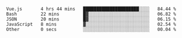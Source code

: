 <!--START_SECTION:waka-->

```text
Vue.js       4 hrs 44 mins   █████████████████████░░░░   84.44 %
Bash         22 mins         █▓░░░░░░░░░░░░░░░░░░░░░░░   06.82 %
JSON         20 mins         █▓░░░░░░░░░░░░░░░░░░░░░░░   06.15 %
JavaScript   8 mins          ▓░░░░░░░░░░░░░░░░░░░░░░░░   02.54 %
Other        0 secs          ░░░░░░░░░░░░░░░░░░░░░░░░░   00.04 %
```

<!--END_SECTION:waka-->
